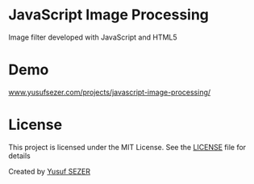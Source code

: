 
# JavaScript Image Processing
Image filter developed with JavaScript and HTML5

# Demo
www.yusufsezer.com/projects/javascript-image-processing/

# License
This project is licensed under the MIT License. See the [LICENSE](LICENSE) file for details

Created by [Yusuf SEZER](http://www.yusufsezer.com)